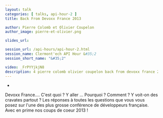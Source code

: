 ```yaml
---
layout: talk
categories: [ talks, api-hour-2 ]
title: Back From Devoxx France 2013

author: Pierre Colomb et Olivier Coupelon
author_image: pierre-et-olivier.png

slides_url:

session_url: /api-hours/api-hour-2.html
session_name: Clermont'ech API Hour &#35;2
session_short_name: "&#35;2"

video: _FrPYYjkjN8
description: 4 pierre colomb olivier coupelon back from devoxx france 2013
---
```

-

Devoxx France.... C'est quoi ? Y aller ... Pourquoi ? Comment  ? Y voit-on des
cravates partout ? Les réponses à toutes les questions que vous vous posez sur
l'une des plus grosse conférence de développeurs française. Avec en prime nos
coups de coeur 2013 !
